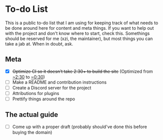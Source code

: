 # To-do List

This is a public to-do list that I am using for keeping track of what needs to be done around here for content and meta things. If you want to help out with the project and don't know where to start, check this. Somethings should be reserved for me (xzi, the maintainer), but most things you can take a jab at. When in doubt, ask.

## Meta

- [x] ~~Optimize CI so it doesn't take 2:30+ to build the site~~ (Optimized from [~2:30](https://github.com/xzi/startwriting/actions/runs/9726123914/job/26844209064) to [~0:30](https://github.com/xzi/startwriting/actions/runs/9726272152/workflow))
- [ ] Make a README and contribution instructions
- [ ] Create a Discord server for the project
- [ ] Attributions for plugins
- [ ] Prettify things around the repo

## The actual guide

- [ ] Come up with a proper draft (probably should've done this before buying the domain)
